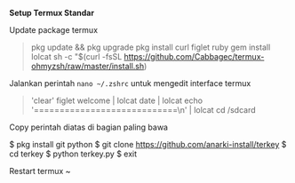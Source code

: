 **Setup Termux Standar**

Update package termux

> pkg update && pkg upgrade
> pkg install curl figlet ruby
> gem install lolcat
> sh -c "$(curl -fsSL https://github.com/Cabbagec/termux-ohmyzsh/raw/master/install.sh)

Jalankan perintah `nano ~/.zshrc` untuk mengedit interface termux 

> 'clear'
> figlet welcome | lolcat
> date | lolcat
> echo '============================\n' | lolcat
> cd /sdcard

Copy perintah diatas di bagian paling bawa

$ pkg install git python
$ git clone https://github.com/anarki-install/terkey
$ cd terkey
$ python terkey.py
$ exit

Restart termux ~
